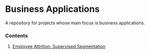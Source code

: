 # Business Applications

A repository for projects whose main focus is business applications.

### Contents

1. [Employee Attrition: Supervised Segmentation](./assets/pages/employee-attrition.html)
